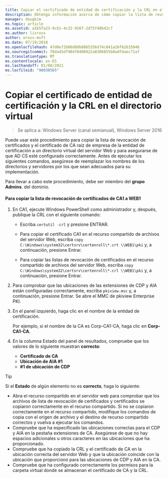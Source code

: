 ```yaml
---
title: Copiar el certificado de entidad de certificación y la CRL en el directorio virtual
description: Obtenga información acerca de cómo copiar la lista de revocación de certificados y el certificado de CA raíz de empresa de la entidad de certificación a un directorio virtual del servidor Web y para asegurarse de que AD CS está configurado correctamente.
manager: dougkim
ms.topic: article
ms.assetid: a1b5fa23-9cb1-4c32-916f-2d75f48b42c7
ms.author: lizross
author: eross-msft
ms.date: 07/19/2018
ms.openlocfilehash: 47d0e72b06d60b8865356d74c041a26f62635046
ms.sourcegitcommit: f8da45df984f0400922a8306855b0adfdaec71af
ms.translationtype: MT
ms.contentlocale: es-ES
ms.lasthandoff: 01/08/2021
ms.locfileid: "98038565"
---
```

# <a name="copy-the-ca-certificate-and-crl-to-the-virtual-directory"></a>Copiar el certificado de entidad de certificación y la CRL en el directorio virtual

>Se aplica a: Windows Server (canal semianual), Windows Server 2016

Puede usar este procedimiento para copiar la lista de revocación de certificados y el certificado de CA raíz de empresa de la entidad de certificación a un directorio virtual del servidor Web y para asegurarse de que AD CS esté configurado correctamente. Antes de ejecutar los siguientes comandos, asegúrese de reemplazar los nombres de los directorios y servidores por los que sean adecuados para su implementación.

Para llevar a cabo este procedimiento, debe ser miembro del **grupo Admins**. del dominio.

#### <a name="to-copy-the-certificate-revocation-list-from-ca1-to-web1"></a>Para copiar la lista de revocación de certificados de CA1 a WEB1

1.  En CA1, ejecute Windows PowerShell como administrador y, después, publique la CRL con el siguiente comando:

    - Escriba `certutil -crl` y presione ENTRAR.

    - Para copiar el certificado CA1 en el recurso compartido de archivos del servidor Web, escriba `copy C:\Windows\system32\certsrv\certenroll\*.crt \\WEB1\pki` y, a continuación, presione Entrar.

    - Para copiar las listas de revocación de certificados en el recurso compartido de archivos del servidor Web, escriba `copy C:\Windows\system32\certsrv\certenroll\*.crl \\WEB1\pki` y, a continuación, presione Entrar.

2.  Para comprobar que las ubicaciones de las extensiones de CDP y AIA están configuradas correctamente, escriba `pkiview.msc` y, a continuación, presione Entrar. Se abre el MMC de pkiview Enterprise PKI.

3.  En el panel izquierdo, haga clic en el nombre de la entidad de certificación.<p>Por ejemplo, si el nombre de la CA es Corp-CA1-CA, haga clic en **Corp-CA1-CA**.

4. En la columna Estado del panel de resultados, compruebe que los valores de lo siguiente muestran **correcto**:

    - **Certificado de CA**
    - **Ubicación de AIA #1**
    - **#1 de ubicación de CDP**


> [!TIP]
> Si el **Estado** de algún elemento no es **correcto**, haga lo siguiente:
> -   Abra el recurso compartido en el servidor web para comprobar que los archivos de lista de revocación de certificados y certificados se copiaron correctamente en el recurso compartido. Si no se copiaron correctamente en el recurso compartido, modifique los comandos de copia con el origen de archivo y el destino de recurso compartido correctos y vuelva a ejecutar los comandos.
> -   Compruebe que ha especificado las ubicaciones correctas para el CDP y AIA en la pestaña extensiones de CA. Asegúrese de que no hay espacios adicionales u otros caracteres en las ubicaciones que ha proporcionado.
> -   Compruebe que ha copiado la CRL y el certificado de CA en la ubicación correcta del servidor Web y que la ubicación coincide con la ubicación que proporcionó para las ubicaciones de CDP y AIA en la CA.
> -   Compruebe que ha configurado correctamente los permisos para la carpeta virtual donde se almacenan el certificado de CA y la CRL.



